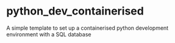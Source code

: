 # python_dev_containerised
A simple template to set up a containerised python development environment with a SQL database
